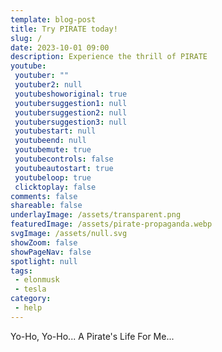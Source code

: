 ```yaml
---
template: blog-post
title: Try PIRATE today!
slug: /
date: 2023-10-01 09:00
description: Experience the thrill of PIRATE
youtube:
 youtuber: ""
 youtuber2: null
 youtubeshoworiginal: true
 youtubersuggestion1: null
 youtubersuggestion2: null
 youtubersuggestion3: null
 youtubestart: null
 youtubeend: null
 youtubemute: true
 youtubecontrols: false
 youtubeautostart: true
 youtubeloop: true
 clicktoplay: false
comments: false
shareable: false
underlayImage: /assets/transparent.png
featuredImage: /assets/pirate-propaganda.webp
svgImage: /assets/null.svg
showZoom: false
showPageNav: false
spotlight: null
tags: 
 - elonmusk
 - tesla
category:
 - help
---
```


Yo-Ho, Yo-Ho... A Pirate's Life For Me...